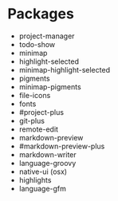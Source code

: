 Packages
===========================

* project-manager
* todo-show
* minimap
* highlight-selected
* minimap-highlight-selected
* pigments
* minimap-pigments
* file-icons
* fonts
* #project-plus
* git-plus
* remote-edit
* markdown-preview 
* #markdown-preview-plus
* markdown-writer
* language-groovy
* native-ui (osx)
* highlights
* language-gfm
